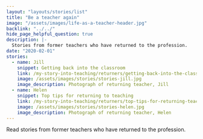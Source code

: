 ```yaml
---
layout: "layouts/stories/list"
title: "Be a teacher again"
image: "/assets/images/life-as-a-teacher-header.jpg"
backlink: "../../"
hide_page_helpful_question: true
description: |-
  Stories from former teachers who have returned to the profession.
date: "2020-02-01"
stories:
  - name: Jill
    snippet: Getting back into the classroom
    link: /my-story-into-teaching/returners/getting-back-into-the-classroom
    image: /assets/images/stories/stories-jill.jpg
    image_description: Photograph of returning teacher, Jill
  - name: Helen
    snippet: Top tips for returning to teaching
    link: /my-story-into-teaching/returners/top-tips-for-returning-teachers
    image: /assets/images/stories/stories-helen.jpg
    image_description: Photograph of returning teacher, Helen
---
```


Read stories from former teachers who have returned to the profession.
